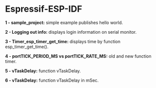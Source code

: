 # Espressif-ESP-IDF

**1 - sample_project:** simple example publishes hello world.

**2 - Logging out info:** displays login information on serial monitor.

**3 - Timer_esp_timer_get_time:** displays time by function esp_timer_get_time().

**4 - portTICK_PERIOD_MS vs portTICK_RATE_MS:** old and new function timer.

**5 - vTaskDelay:** function vTaskDelay.

**6 - vTaskDelay:** function vTaskDelay in mSec.
